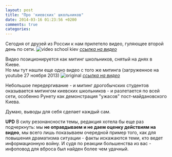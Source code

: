 ```yaml
---
layout: post
title: "Про 'киевских' школьников"
date: 2014-03-16 01:23:56 +0200
comments: true
categories: 
---
```


Сегодня от друзей из России к нам прилетело видео, гуляющее второй день по сети.
![video school kiev](http://i.imgur.com/qHILiDW.png)
_[cсылка на видео](https://www.youtube.com/watch?v=KrJC6rU9lG0)_

Видео позиционируется как митинг школьников, снятый на днях в Киеве.  
Но мы тут нашли еще одно видео с того же митинга (загруженное на youtube 27 ноября 2013)
![original](http://i.imgur.com/75EBNXL.png)
_[ссылка на видео](https://www.youtube.com/watch?v=Go4Wwjuzm-s)_

Небольшое передергивание - и митинг дрогобычских студентов оказывается митингом киевских школьников - и разлетается по всей сети, особенно Рунету как демонстрация "ужасов" пост-майдановского Киева.

Думаю, выводы для себя сделает каждый сам.


**UPD** В силу резонансности темы, редакция хотела бы еще раз подчеркнуть: мы **не оправдываем и не даем оценку действиям на видео**, мы всего лишь показываем очередной пример того, как для повышения драматизма ситуации - факты искажаются теми, кто ведет информационную войну. И судя по реакции большенства из вас - инфоповод для вброса был найден более чем удачный.

